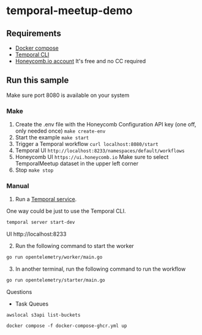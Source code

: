 # temporal-meetup-demo

## Requirements 
- [Docker compose](https://docs.docker.com/compose/install/)
- [Temporal CLI](https://docs.temporal.io/cli#install)
- [Honeycomb.io account](https://ui.honeycomb.io/signup) It's free and no CC required

## Run this sample

Make sure port 8080 is available on your system

### Make

1. Create the .env file with the Honeycomb Configuration API key (one off, only needed once)
`make create-env`
2. Start the example
`make start`
3. Trigger a Temporal workflow
`curl localhost:8080/start`
4. Temporal UI
`http://localhost:8233/namespaces/default/workflows`
5. Honeycomb UI
`https://ui.honeycomb.io` Make sure to select TemporalMeetup dataset in the upper left corner
6. Stop
`make stop`

### Manual

1) Run a [Temporal service](https://github.com/temporalio/samples-go/tree/main/#how-to-use).

One way could be just to use the Temporal CLI.  

```bash
temporal server start-dev
```

UI http://localhost:8233

2) Run the following command to start the worker
```bash
go run opentelemetry/worker/main.go
```
3) In another terminal, run the following command to run the workflow
```bash
go run opentelemetry/starter/main.go
```

Questions

- Task Queues

```
awslocal s3api list-buckets
```

```
docker compose -f docker-compose-ghcr.yml up
```